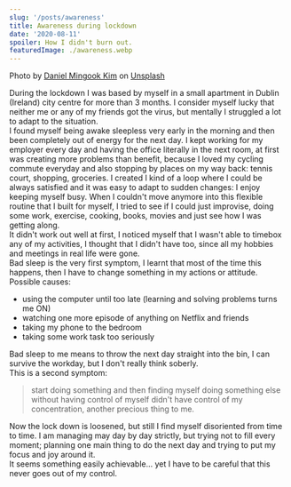 ```yaml
---
slug: '/posts/awareness'
title: Awareness during lockdown
date: '2020-08-11'
spoiler: How I didn't burn out.
featuredImage: ./awareness.webp
---
```


<span class='text-sm'>Photo by <a href="https://unsplash.com/@danielmingookkim?utm_source=unsplash&amp;utm_medium=referral&amp;utm_content=creditCopyText">Daniel Mingook Kim</a> on <a href="https://unsplash.com/s/photos/confused?utm_source=unsplash&amp;utm_medium=referral&amp;utm_content=creditCopyText">Unsplash</a></span>

During the lockdown I was based by myself in a small apartment in Dublin (Ireland) city centre for more than 3 months.
I consider myself lucky that neither me or any of my friends got the virus, but mentally I struggled a lot to adapt to the situation.  
I found myself being awake sleepless very early in the morning and then been completely out of energy for the next day.
I kept working for my employer every day and having the office literally in the next room, at first was creating more problems than benefit, because I loved my cycling commute everyday and also stopping by places on my way back: tennis court, shopping, groceries.
I created I kind of a loop where I could be always satisfied and it was easy to adapt to sudden changes: I enjoy keeping myself busy.
When I couldn't move anymore into this flexible routine that I built for myself, I tried to see if I could just improvise,
doing some work, exercise, cooking, books, movies and just see how I was getting along.  
It didn't work out well at first, I noticed myself that I wasn't able to timebox any of my activities, I thought that I didn't have too, since all my hobbies and meetings in real life were gone.  
Bad sleep is the very first symptom, I learnt that most of the time this happens, then I have to change something in my actions or attitude.  
Possible causes:

- using the computer until too late (learning and solving problems turns me ON)
- watching one more episode of anything on Netflix and friends
- taking my phone to the bedroom
- taking some work task too seriously

Bad sleep to me means to throw the next day straight into the bin, I can survive the workday, but I don't really think soberly.  
This is a second symptom:

> start doing something and then finding myself doing something else without having control of myself
> didn't have control of my concentration, another precious thing to me.

Now the lock down is loosened, but still I find myself disoriented from time to time.
I am managing may day by day strictly, but trying not to fill every moment; planning one main thing to do the next
day and trying to put my focus and joy around it.  
It seems something easily achievable... yet I have to be careful that this never goes out of my control.
